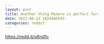 ```yaml
--- 
layout: post 
title: Another thing Monero is perfect for. 
date: 2021-06-23 1624486593 
categories: reddit 
--- 
```

https://redd.it/o6nd1c